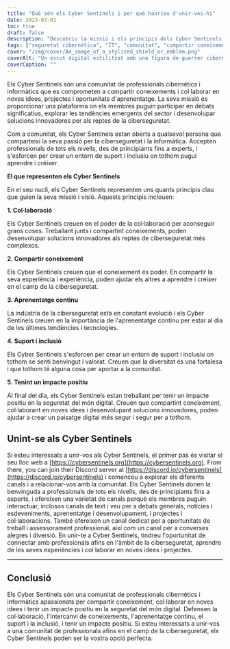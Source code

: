 ```yaml
---
title: "Què són els Cyber Sentinels i per què hauríeu d'unir-vos-hi"
date: 2023-03-01
toc: true
draft: false
description: "Descobriu la missió i els principis dels Cyber Sentinels, una comunitat de ciberprofessionals i de TI compromesos a compartir coneixements i desenvolupar solucions innovadores per als reptes de la ciberseguretat."
tags: ["seguretat cibernètica", "IT", "comunitat", "compartir coneixements", "col·laboració", "aprenentatge continu", "suport", "inclusivitat", "impacte positiu", "canals de text", "canals de veu", "assessorament professional", "oportunitats de treball", "recursos d'aprenentatge", "tendències emergents", "projectes", "esdeveniments", "conferències", "imatges de mascotes", "tecnologia"]
cover: "/img/cover/An_image_of_a_stylized_shield_or_emblem.png"
coverAlt: "Un escut digital estilitzat amb una figura de guerrer cibernètic al centre, envoltat de formes abstractes i línies que representen els fluxos de dades i la connexió a la xarxa"
coverCaption: ""
---
```


Els Cyber Sentinels són una comunitat de professionals cibernètics i informàtics que es comprometen a compartir coneixements i col·laborar en noves idees, projectes i oportunitats d'aprenentatge. La seva missió és proporcionar una plataforma on els membres puguin participar en debats significatius, explorar les tendències emergents del sector i desenvolupar solucions innovadores per als reptes de la ciberseguretat.

Com a comunitat, els Cyber Sentinels estan oberts a qualsevol persona que comparteixi la seva passió per la ciberseguretat i la informàtica. Accepten professionals de tots els nivells, des de principiants fins a experts, i s'esforcen per crear un entorn de suport i inclusiu on tothom pugui aprendre i créixer.

**El que representen els Cyber Sentinels**

En el seu nucli, els Cyber Sentinels representen uns quants principis clau que guien la seva missió i visió. Aquests principis inclouen:

**1. Col·laboració**

Els Cyber Sentinels creuen en el poder de la col·laboració per aconseguir grans coses. Treballant junts i compartint coneixements, poden desenvolupar solucions innovadores als reptes de ciberseguretat més complexos.

**2. Compartir coneixement**

Els Cyber Sentinels creuen que el coneixement és poder. En compartir la seva experiència i experiència, poden ajudar els altres a aprendre i créixer en el camp de la ciberseguretat.

**3. Aprenentatge continu**

La indústria de la ciberseguretat està en constant evolució i els Cyber Sentinels creuen en la importància de l'aprenentatge continu per estar al dia de les últimes tendències i tecnologies.

**4. Suport i inclusió**

Els Cyber Sentinels s'esforcen per crear un entorn de suport i inclusiu on tothom se senti benvingut i valorat. Creuen que la diversitat és una fortalesa i que tothom té alguna cosa per aportar a la comunitat.

**5. Tenint un impacte positiu**

Al final del dia, els Cyber Sentinels estan treballant per tenir un impacte positiu en la seguretat del món digital. Creuen que compartint coneixement, col·laborant en noves idees i desenvolupant solucions innovadores, poden ajudar a crear un paisatge digital més segur i segur per a tothom.

## Unint-se als Cyber Sentinels

Si esteu interessats a unir-vos als Cyber Sentinels, el primer pas és visitar el seu lloc web a [https://cybersentinels.org](https://cybersentinels.org). From there, you can join their Discord server at [https://discord.io/cybersentinels](https://discord.io/cybersentinels) i comenceu a explorar els diferents canals i a relacionar-vos amb la comunitat. Els Cyber Sentinels donen la benvinguda a professionals de tots els nivells, des de principiants fins a experts, i ofereixen una varietat de canals perquè els membres puguin interactuar, inclosos canals de text i veu per a debats generals, notícies i esdeveniments, aprenentatge i desenvolupament, i projectes i col·laboracions. També ofereixen un canal dedicat per a oportunitats de treball i assessorament professional, així com un canal per a converses alegres i diversió. En unir-te a Cyber Sentinels, tindreu l'oportunitat de connectar amb professionals afins en l'àmbit de la ciberseguretat, aprendre de les seves experiències i col·laborar en noves idees i projectes.

________________________________________________________________________________

## Conclusió

Els Cyber Sentinels són una comunitat de professionals cibernètics i informàtics apassionats per compartir coneixement, col·laborar en noves idees i tenir un impacte positiu en la seguretat del món digital. Defensen la col·laboració, l'intercanvi de coneixements, l'aprenentatge continu, el suport i la inclusió, i tenir un impacte positiu. Si esteu interessats a unir-vos a una comunitat de professionals afins en el camp de la ciberseguretat, els Cyber Sentinels poden ser la vostra opció perfecta.
